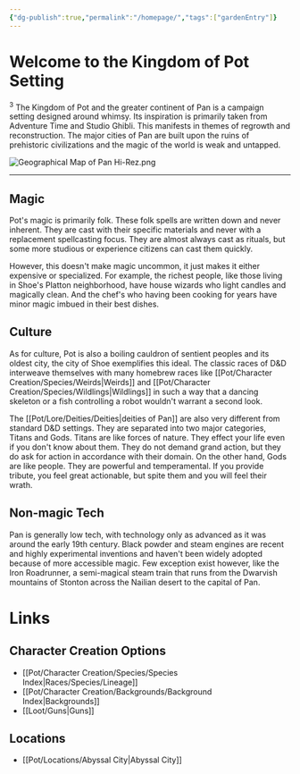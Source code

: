 ```yaml
---
{"dg-publish":true,"permalink":"/homepage/","tags":["gardenEntry"]}
---
```


# Welcome to the Kingdom of Pot Setting
<sup>3</sup> The Kingdom of Pot and the greater continent of Pan is a campaign setting designed around whimsy. Its inspiration is primarily taken from Adventure Time and Studio Ghibli. This manifests in themes of regrowth and reconstruction. The major cities of Pan are built upon the ruins of prehistoric civilizations and the magic of the world is weak and untapped.


![Geographical Map of Pan Hi-Rez.png](/img/user/Images/Geographical%20Map%20of%20Pan%20Hi-Rez.png)

___
## Magic
Pot's magic is primarily folk. These folk spells are written down and never inherent. They are cast with their specific materials and never with a replacement spellcasting focus. They are almost always cast as rituals, but some more studious or experience citizens can cast them quickly. 

However, this doesn't make magic uncommon, it just makes it either expensive or specialized. For example, the richest people, like those living in Shoe's Platton neighborhood, have house wizards who light candles and magically clean. And the chef's who having been cooking for years have minor magic imbued in their best dishes.

## Culture
As for culture, Pot is also a boiling cauldron of sentient peoples and its oldest city, the city of Shoe exemplifies this ideal. The classic races of D&D interweave themselves with many homebrew races like [[Pot/Character Creation/Species/Weirds\|Weirds]] and [[Pot/Character Creation/Species/Wildlings\|Wildlings]] in such a way that a dancing skeleton or a fish controlling a robot wouldn't warrant a second look.

The [[Pot/Lore/Deities/Deities\|deities of Pan]] are also very different from standard D&D settings. They are separated into two major categories, Titans and Gods. Titans are like forces of nature. They effect your life even if you don't know about them. They do not demand grand action, but they do ask for action in accordance with their domain. On the other hand, Gods are like people. They are powerful and temperamental. If you provide tribute, you feel great actionable, but spite them and you will feel their wrath.

## Non-magic Tech
Pan is generally low tech, with technology only as advanced as it was around the early 19th century. Black powder and steam engines are recent and highly experimental inventions and  haven't been widely adopted because of more accessible magic. Few exception exist however, like the Iron Roadrunner, a semi-magical steam train that runs from the Dwarvish mountains of Stonton across the Nailian desert to the capital of Pan.

# Links
## Character Creation Options
- [[Pot/Character Creation/Species/Species Index\|Races/Species/Lineage]]
- [[Pot/Character Creation/Backgrounds/Background Index\|Backgrounds]]
- [[Loot/Guns\|Guns]]
## Locations
- [[Pot/Locations/Abyssal City\|Abyssal City]]
